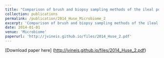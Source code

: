 ```yaml
---
title: "Comparison of brush and biopsy sampling methods of the ileal pouch for assessment of mucosa-associated microbiota of human subjects"
collection: publications
permalink: /publication/2014_Huse_Microbiome_2
excerpt: 'Comparison of brush and biopsy sampling methods of the ileal pouch for assessment of mucosa-associated microbiota of human subjects'
date: 2014-01-01
venue: 'Microbiome'
paperurl: 'http://jvineis.github.io/files/2014_Huse_2.pdf'
---
```

[Download paper here] (http://jvineis.github.io/files/2014_Huse_2.pdf)